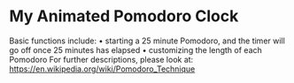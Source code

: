 # My Animated Pomodoro Clock
Basic functions include: 
• starting a 25 minute Pomodoro, and the timer will go off once 25 minutes has elapsed 
• customizing the length of each Pomodoro 
For further descriptions, please look at: https://en.wikipedia.org/wiki/Pomodoro_Technique 
